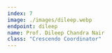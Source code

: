 ```yaml
---
index: 7
image: ./images/dileep.webp
endpoint: dileep
name: Prof. Dileep Chandra Nair 
class: "Crescendo Coordinator"
---
```

